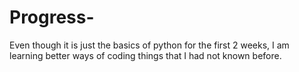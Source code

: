 # Progress-

Even though it is just the basics of python for the first 2 weeks, I am learning better ways of coding things that I had not known before.
